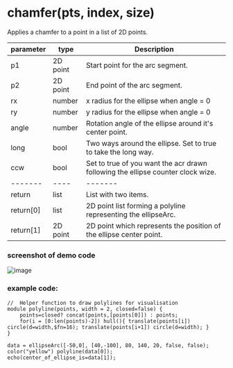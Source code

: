 # chamfer(pts, index, size)

Applies a chamfer to a point in a list of 2D points.

|parameter|type|Description|
|-------|----|-------|
|p1|2D point|Start point for the arc segment.|
|p2|2D point|End point of the arc segment.|
|rx|number|x radius for the ellipse when angle = 0|
|ry|number|y radius for the ellipse when angle = 0|
|angle|number|Rotation angle of the ellipse around it's center point.|
|long|bool|Two ways around the ellipse. Set to true to take the long way.|
|ccw|bool|Set to true of you want the acr drawn following the ellipse counter clock wize.|
|-------|----|-------|
|return|list|List with two items.
|return[0]|list|2D point list forming a polyline representing the ellipseArc.|
|return[1]|2D point|2D point which represents the position of the ellipse center point.|

### screenshot of demo code<br>
![image](https://user-images.githubusercontent.com/1192916/135736777-bcc9f928-07c4-4c8b-8664-122900cbba77.png)

### example code:

```
//  Helper function to draw polylines for visualisation
module polyline(points, width = 2, closed=false) {
    points=closed? concat(points,[points[0]]) : points;
    for(i = [0:len(points)-2]) hull(){ translate(points[i]) circle(d=width,$fn=16); translate(points[i+1]) circle(d=width); }
}

data = ellipseArc([-50,0], [40,-100], 80, 140, 20, false, false);
color("yellow") polyline(data[0]);
echo(center_of_ellipse_is=data[1]);
```
